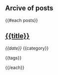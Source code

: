 
## Arcive of posts

{{#each posts}}
## [{{title}}]({{../site.root}}{{href\}})

_{{date}}_ {{category}}

{{tags}}

{{/each}}